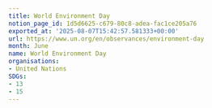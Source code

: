 ```yaml
---
title: World Environment Day
notion_page_id: 1d5d6625-c679-80c8-adea-fac1ce205a76
exported_at: '2025-08-07T15:42:57.581333+00:00'
url: https://www.un.org/en/observances/environment-day
month: June
name: World Environment Day
organisations:
- United Nations
SDGs:
- 13
- 15
---
```


